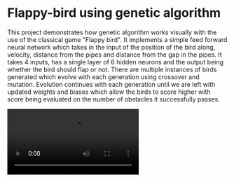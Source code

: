 # Flappy-bird using genetic algorithm

This project demonstrates how genetic algorithm works visually with the use of the classical game "Flappy bird". It implements a simple feed forward neural network which takes in the input of the position of the bird along, velocity, distance from the pipes and distance from the gap in the pipes. It takes 4 inputs, has a single layer of 6 hidden neurons and the output being whether the bird should flap or not. There are multiple instances of birds generated which evolve with each generation using crossover and mutation. Evolution continues with each generation until we are left with updated weights and biases which allow the birds to score higher with score being evaluated on the number of obstacles it successfully passes. 

<video src="./flappy.mp4" controls></video>